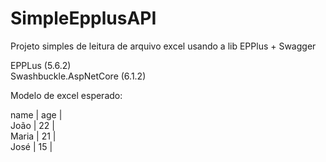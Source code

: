# SimpleEpplusAPI

Projeto simples de leitura de arquivo excel usando a lib EPPlus + Swagger

EPPLus (5.6.2)<br>
Swashbuckle.AspNetCore (6.1.2)

Modelo de excel esperado:

name | age |<br>
João | 22 |<br>
Maria | 21 |<br>
José | 15 |<br>

